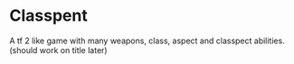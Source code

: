 # Classpent
 A tf 2 like game with many weapons, class, aspect and classpect abilities. (should work on title later)
